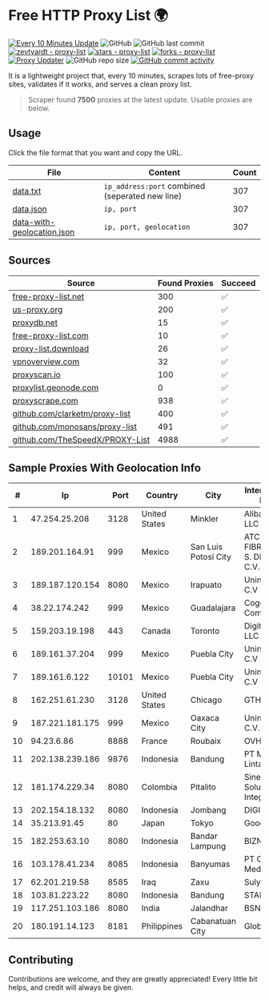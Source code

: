 
# Free HTTP Proxy List 🌍

[![Every 10 Minutes Update](https://github.com/mertguvencli/http-proxy-list/actions/workflows/main.yml/badge.svg?branch=main)](https://github.com/mertguvencli/http-proxy-list/actions/workflows/main.yml)
![GitHub](https://img.shields.io/github/license/mertguvencli/http-proxy-list)
![GitHub last commit](https://img.shields.io/github/last-commit/mertguvencli/http-proxy-list)
[![zevtyardt - proxy-list](https://img.shields.io/static/v1?label=zevtyardt&message=proxy-list&color=blue&logo=github)](https://github.com/zevtyardt/proxy-list "Go to GitHub repo")
[![stars - proxy-list](https://img.shields.io/github/stars/zevtyardt/proxy-list?style=social)](https://github.com/zevtyardt/proxy-list)
[![forks - proxy-list](https://img.shields.io/github/forks/zevtyardt/proxy-list?style=social)](https://github.com/zevtyardt/proxy-list)
[![Proxy Updater](https://github.com/zevtyardt/proxy-list/workflows/Proxy%20Updater/badge.svg)](https://github.com/zevtyardt/proxy-list/actions?query=workflow:"Proxy+Updater")
![GitHub repo size](https://img.shields.io/github/repo-size/zevtyardt/proxy-list)
[![GitHub commit activity](https://img.shields.io/github/commit-activity/m/zevtyardt/proxy-list?logo=commits)](https://github.com/zevtyardt/proxy-list/commits/main)

It is a lightweight project that, every 10 minutes, scrapes lots of free-proxy sites, validates if it works, and serves a clean proxy list.

> Scraper found **7500** proxies at the latest update. Usable proxies are below.

## Usage

Click the file format that you want and copy the URL.

|File|Content|Count|
|----|-------|-----|
|[data.txt](https://raw.githubusercontent.com/mertguvencli/http-proxy-list/main/proxy-list/data.txt)|`ip_address:port` combined (seperated new line)|307|
|[data.json](https://raw.githubusercontent.com/mertguvencli/http-proxy-list/main/proxy-list/data.json)|`ip, port`|307|
|[data-with-geolocation.json](https://raw.githubusercontent.com/mertguvencli/http-proxy-list/main/proxy-list/data-with-geolocation.json)|`ip, port, geolocation`|307|

## Sources

|Source|Found Proxies|Succeed|
|------|-------------|-------|
|[free-proxy-list.net](https://free-proxy-list.net)|300|✅|
|[us-proxy.org](https://www.us-proxy.org)|200|✅|
|[proxydb.net](http://proxydb.net)|15|✅|
|[free-proxy-list.com](https://free-proxy-list.com/?page=&port=&type%5B%5D=http&type%5B%5D=https&up_time=0&search=Search)|10|✅|
|[proxy-list.download](https://www.proxy-list.download/HTTP)|26|✅|
|[vpnoverview.com](https://vpnoverview.com/privacy/anonymous-browsing/free-proxy-servers)|32|✅|
|[proxyscan.io](https://www.proxyscan.io)|100|✅|
|[proxylist.geonode.com](https://proxylist.geonode.com/api/proxy-list?limit=300&page=1&sort_by=lastChecked&sort_type=desc&protocols=http,https)|0|✅|
|[proxyscrape.com](https://api.proxyscrape.com/v2/?request=displayproxies&protocol=http&timeout=10000&country=all&ssl=all&anonymity=all)|938|✅|
|[github.com/clarketm/proxy-list](https://raw.githubusercontent.com/clarketm/proxy-list/master/proxy-list-raw.txt)|400|✅|
|[github.com/monosans/proxy-list](https://raw.githubusercontent.com/monosans/proxy-list/main/proxies/http.txt)|491|✅|
|[github.com/TheSpeedX/PROXY-List](https://raw.githubusercontent.com/TheSpeedX/PROXY-List/master/http.txt)|4988|✅|


## Sample Proxies With Geolocation Info

|#|Ip|Port|Country|City|Internet Service Provider|
|-|--|----|-------|----|-------------------------|
|1|47.254.25.208|3128|United States|Minkler|Alibaba.com LLC|
|2|189.201.164.91|999|Mexico|San Luis Potosí City|ATC HOLDING FIBRA MEXICO, S. DE R.L. DE C.V.|
|3|189.187.120.154|8080|Mexico|Irapuato|Uninet S.A. de C.V|
|4|38.22.174.242|999|Mexico|Guadalajara|Cogent Communications|
|5|159.203.19.198|443|Canada|Toronto|DigitalOcean, LLC|
|6|189.161.37.204|999|Mexico|Puebla City|Uninet S.A. de C.V|
|7|189.161.6.122|10101|Mexico|Puebla City|Uninet S.A. de C.V|
|8|162.251.61.230|3128|United States|Chicago|GTHost|
|9|187.221.181.175|999|Mexico|Oaxaca City|Uninet S.A. de C.V.|
|10|94.23.6.86|8888|France|Roubaix|OVH ISP|
|11|202.138.239.186|9876|Indonesia|Bandung|PT Melvar Lintasnusa|
|12|181.174.229.34|8080|Colombia|Pitalito|Sinergy Soluciones Integrales|
|13|202.154.18.132|8080|Indonesia|Jombang|DIGITNET|
|14|35.213.91.45|80|Japan|Tokyo|Google LLC|
|15|182.253.63.10|8080|Indonesia|Bandar Lampung|BIZNET|
|16|103.178.41.234|8085|Indonesia|Banyumas|PT Cakrawala Media Data|
|17|62.201.219.58|8585|Iraq|Zaxu|Suly|
|18|103.81.223.22|8080|Indonesia|Bandung|STARNET|
|19|117.251.103.186|8080|India|Jalandhar|BSNL Internet|
|20|180.191.14.123|8181|Philippines|Cabanatuan City|Globe Telecom|



## Contributing

Contributions are welcome, and they are greatly appreciated! Every
little bit helps, and credit will always be given.

